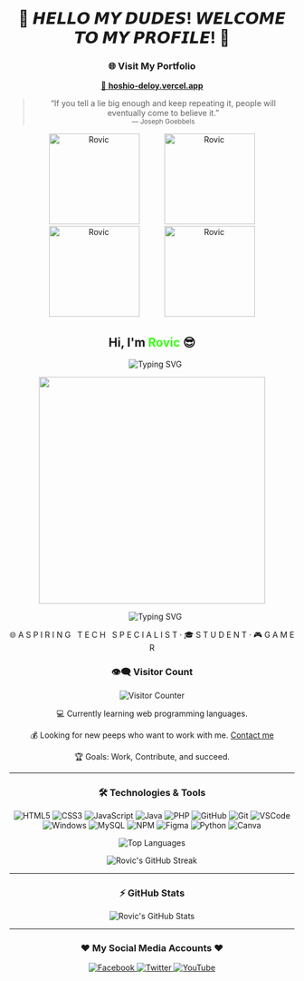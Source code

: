 <h1 align="center">👾 𝙃𝙀𝙇𝙇𝙊 𝙈𝙔 𝘿𝙐𝘿𝙀𝙎! 𝙒𝙀𝙇𝘾𝙊𝙈𝙀 𝙏𝙊 𝙈𝙔 𝙋𝙍𝙊𝙁𝙄𝙇𝙀! 👾</h1>


<!--
**Rovic420/Rovic420** is a ✨ _special_ ✨ repository because its `README.md` (this file) appears on your GitHub profile.


-->
<h3 align="center">🌐 Visit My Portfolio</h3>

<p align="center">
  <a href="https://hoshio-deloy.vercel.app/" target="_blank">
    🚀 <strong>hoshio-deloy.vercel.app</strong>
  </a>
</p>


<blockquote align="center">
  “If you tell a lie big enough and keep repeating it, people will eventually come to believe it.”
  <br/>
  <sub>— Joseph Goebbels</sub>
</blockquote>


<p align="center">
  <img src="https://user-images.githubusercontent.com/49750136/133055850-5e24e018-932a-4b15-bf7b-6f9d04271e27.png" alt="Rovic" width="160" hspace="20"/>
  <img src="https://raw.githubusercontent.com/Rovic420/portf/refs/heads/main/illust_102773124_20250427_083111.png" alt="Rovic" width="160" hspace="20"/>
  <img src="https://raw.githubusercontent.com/Rovic420/portf/refs/heads/main/illust_119849342_20250420_112226.png" alt="Rovic" width="160" hspace="20"/>
  <img src="https://raw.githubusercontent.com/Rovic420/portf/refs/heads/main/illust_95069214_20250418_130240.png" alt="Rovic" width="160" hspace="20"/>
</p>



<h2 align="center">Hi, I'm <span style="color:#39FF14;">Rovic</span> 😎</h2>

<p align="center">
   &nbsp;&nbsp;
  <img src="https://readme-typing-svg.herokuapp.com?font=Orbitron&duration=3000&color=00FF00&center=true&vCenter=true&lines=I'm+Rovic%2C+20+years+old;Front+End+Developer;Gamer;Anime+Enthusiast" alt="Typing SVG" />
</p>


<p align="center">
  <img src="https://media.tenor.com/Ems-mLvCeqwAAAAC/cid-kagenou.gif" width="400"/>
</p>


<p align="center">
   &nbsp;&nbsp;
  <img src="https://readme-typing-svg.herokuapp.com?font=Orbitron&duration=3000&color=00FF00&center=true&vCenter=true&lines=I'm+Rovic%2C+20+years+old;Front+End+Developer;Gamer;Anime+Enthusiast" alt="Typing SVG" />
</p>



<p align="center">
  🌐 A S P I R I N G &nbsp; T E C H &nbsp; S P E C I A L I S T · 🎓 S T U D E N T · 🎮 G A M E R
</p>



<h3 align="center">👁️‍🗨️ Visitor Count</h3>

<p align="center">
  <img src="https://profile-counter.glitch.me/Rovic420/count.svg" alt="Visitor Counter"/>
</p>


<p align="center">💻 Currently learning web programming languages.</p>
<p align="center">💰 Looking for new peeps who want to work with me. <a href="mailto:Deloy371@pm.me">Contact me</a></p>
<p align="center">🏆 Goals: Work, Contribute, and succeed.</p>


<hr width="100%">


<h3 align="center">🛠️ Technologies & Tools</h3>

<p align="center">
  <img src="https://img.icons8.com/color/30/html-5.png" alt="HTML5"/>
  <img src="https://img.icons8.com/color/30/css3.png" alt="CSS3"/>
  <img src="https://img.icons8.com/color/30/javascript.png" alt="JavaScript"/>
  <img src="https://img.icons8.com/color/30/000000/java-coffee-cup-logo--v1.png" alt="Java"/>
  <img src="https://img.icons8.com/color/30/php.png" alt="PHP"/>
  <img src="https://img.icons8.com/material-outlined/30/github.png" alt="GitHub"/>
  <img src="https://img.icons8.com/color/30/git.png" alt="Git"/>
  <img src="https://img.icons8.com/color/30/visual-studio-code-2019.png" alt="VSCode"/>
  <img src="https://img.icons8.com/color/30/windows-10.png" alt="Windows"/>
  <img src="https://img.icons8.com/fluency/48/4a90e2/mysql-logo.png" alt="MySQL"/>
  <img src="https://img.icons8.com/color/30/npm.png" alt="NPM"/>
  <img src="https://img.icons8.com/color/30/figma.png" alt="Figma"/>
  <img src="https://img.icons8.com/color/30/python.png" alt="Python"/>
  <img src="https://img.icons8.com/color/30/canva.png" alt="Canva"/>
</p>

<p align="center">
  <img src="https://github-readme-stats.vercel.app/api/top-langs/?username=Rovic420&theme=radical&show_icons=true&hide_border=true&layout=compact" alt="Top Languages"/>
</p>


<p align="center">
  <img src="https://github-readme-streak-stats.herokuapp.com/?user=Rovic420&theme=radical&hide_border=true&include_all_commits=true" alt="Rovic's GitHub Streak"/>
</p>


<hr width="100%">


<h3 align="center">⚡ GitHub Stats</h3>

<p align="center">
  <img src="https://github-readme-stats.vercel.app/api?username=Rovic420&theme=radical&show_icons=true&hide_border=true&count_private=true" alt="Rovic's GitHub Stats"/>
</p>


<hr width="100%">


<h3 align="center">❤️ My Social Media Accounts ❤️</h3>


<p align="center">
  <a href="https://facebook.com/RovicDeloyTV">
    <img src="https://img.shields.io/badge/facebook-%231877F2.svg?&style=for-the-badge&logo=facebook&logoColor=white" alt="Facebook"/>
  </a>
  <a href="https://twitter.com/Fishausted">
    <img src="https://img.shields.io/badge/twitter-%231DA1F2.svg?&style=for-the-badge&logo=twitter&logoColor=white" alt="Twitter"/>
  </a>
  <a href="https://m.youtube.com/channel/UCZhAG9pz_YzNAOiQelO5tCQ">
    <img src="https://img.shields.io/badge/youtube-%23FF0000.svg?&style=for-the-badge&logo=youtube&logoColor=white" alt="YouTube"/>
  </a>
</p>
